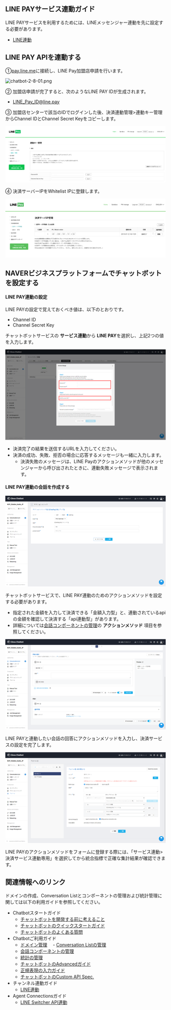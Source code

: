 ## LINE PAYサービス連動ガイド

LINE PAYサービスを利用するためには、LINEメッセンジャー連動を先に設定する必要があります。

- [LINE連動](chatbot-2-1.md)

## LINE PAY APIを連動する

①[pay.line.me](<https://pay.line.me/jp/center/test/main?locale=en_US>)に接続し、LINE Pay加盟店申請を行います。

![chatbot-2-8-01.png](../assets/chatbot-2-8-01.png)

② 加盟店申請が完了すると、次のようなLINE PAY IDが生成されます。

- LINE_Pay_ID@line.pay


③ 加盟店センターで該当のIDでログインした後、決済連動管理>連動キー管理からChannel IDとChannel Secret Keyをコピーします。

![chatbot-2-8-03.png](../assets/chatbot-2-8-03.png)

④ 決済サーバーIPをWhitelist IPに登録します。

![chatbot-2-8-04.png](../assets/chatbot-2-8-04.png)

## NAVERビジネスプラットフォームでチャットボットを設定する

#### LINE PAY連動の設定

LINE PAYの設定で覚えておくべき値は、以下のとおりです。

- Channel ID
- Channel Secret Key

チャットボットサービスの **サービス連動**から **LINE PAY**を選択し、上記2つの値を入力します。

![chatbot-2-8-05.png](../assets/chatbot-2-8-05.png)

- 決済完了の結果を送信するURLを入力してください。
- 決済の成功、失敗、拒否の場合に応答するメッセージも一緒に入力します。
  - 決済失敗のメッセージは、LINE Payのアクションメソッドが他のメッセンジャーから呼び出されたときに、連動失敗メッセージで表示されます。


#### LINE PAY連動の会話を作成する

![chatbot-2-8-06.png](../assets/chatbot-2-8-06.png)

チャットボットサービスで、LINE PAY連動のためのアクションメソッドを設定する必要があります。

- 指定された金額を入力して決済できる「金額入力型」と、連動されているapiの金額を確認して決済する「api連動型」があります。
- 詳細については[会話コンポーネントの管理](chatbot-3-3.md)の **アクションメソッド** 項目を参照してください。



![chatbot-2-8-07.png](../assets/chatbot-2-8-07.png)

LINE PAYと連動したい会話の回答にアクションメソッドを入力し、決済サービスの設定を完了します。

![chatbot-2-8-08.png](../assets/chatbot-2-8-08.png)

LINE PAYのアクションメソッドをフォームに登録する際には、「サービス連動> 決済サービス連動専用」を選択してから統合指標で正確な集計結果が確認できます。



## 関連情報へのリンク

ドメインの作成、Conversation Listとコンポーネントの管理および統計管理に関しては以下の利用ガイドを参照してください。

- Chatbotスタートガイド
  - [チャットボットを開発する前に考えること](chatbot-1-2_ja.md)
  - [チャットボットのクイックスタートガイド](chatbot-1-1_ja.md)
  - [チャットボットのよくある質問](chatbot-1-3_ja.md)    
- Chatbotご利用ガイド
  - [ドメイン管理](chatbot-3-1_ja.md)
　- [Conversation Listの管理](chatbot-3-2_ja.md)  
  - [会話コンポーネントの管理](chatbot-3-3_ja.md)
  - [統計の管理](chatbot-3-4_ja.md)
  - [チャットボットのAdvancedガイド](chatbot-3-5_ja.md)
  - [正規表現の入力ガイド](chatbot-3-8_ja.md)
  - [チャットボットのCustom API Spec.](chatbot-3-7_ja.md)
- チャンネル連動ガイド
  - [LINE連動](chatbot-2-1_ja.md)
- Agent Connectionsガイド
  - [LINE Switcher API連動](chatbot-2-7_ja.md)